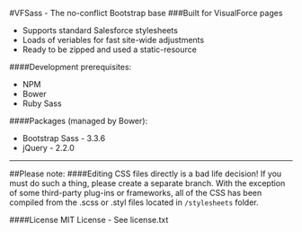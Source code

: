 #VFSass - The no-conflict Bootstrap base
###Built for VisualForce pages

+ Supports standard Salesforce stylesheets
+ Loads of veriables for fast site-wide adjustments
+ Ready to be zipped and used a static-resource

####Development prerequisites:
+ NPM
+ Bower
+ Ruby Sass

####Packages (managed by Bower):
+ Bootstrap Sass - 3.3.6
+ jQuery - 2.2.0
---

##Please note:
####Editing CSS files directly is a bad life decision!
If you must do such a thing, please create a separate branch.
With the exception of some third-party plug-ins or frameworks, all of the CSS has been compiled from the .scss or .styl files located in `/stylesheets` folder.

####License
MIT License - See license.txt